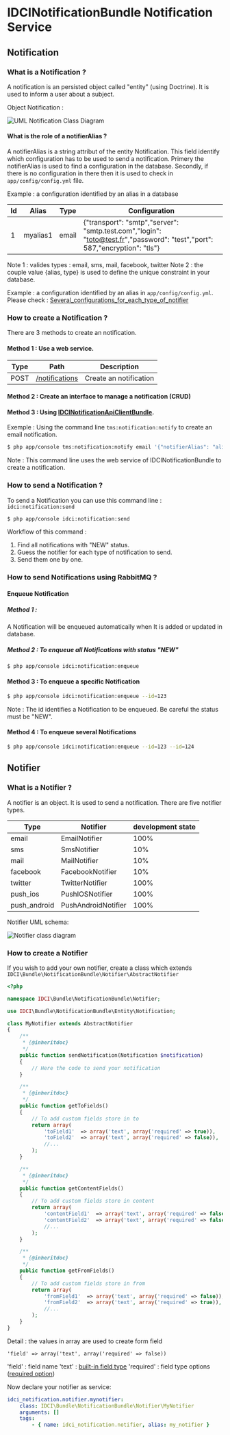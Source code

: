 IDCINotificationBundle Notification Service
===========================================


Notification
------------
### What is a Notification ?
A notification is an persisted object called "entity" (using Doctrine). It is used to inform a user about a subject.

Object Notification :

![UML Notification Class Diagram](notification_class.png)


#### What is the role of a notifierAlias ?

A notifierAlias is a string attribut of the entity Notification. This field identify which configuration has to be used to send a notification. Primery the notifierAlias is used to find a configuration in the database. Secondly, if there is no configuration in there then it is used to check in `app/config/config.yml` file.

Example : a configuration identified by an alias in a database

| Id | Alias    | Type  | Configuration
|----|----------|-------|-----------------------------------------------------------------------------------
| 1  | myalias1 | email | {"transport": "smtp","server": "smtp.test.com","login": "toto@test.fr","password": "test","port": 587,"encryption": "tls"}
Note 1 : valides types : email, sms, mail, facebook, twitter
Note 2 : the couple value {alias, type} is used to define the unique constraint in your database.

Example : a configuration identified by an alias in `app/config/config.yml`.
Please check : [Several_configurations_for_each_type_of_notifier](configuration_reference.md#several-configurations-for-each-type-of-notifier)

### How to create a Notification ?
There are 3 methods to create an notification.

#### Method 1 : Use a web service.

| Type   | Path                                                     | Description
|--------|----------------------------------------------------------|------------------------
| POST   | [/notifications](api/notification/post_notifications.md) | Create an notification

#### Method 2 : Create an interface to manage a notification (CRUD)

#### Method 3 : Using [IDCINotificationApiClientBundle](https://github.com/IDCI-Consulting/NotificationApiClientBundle.git).
Exemple : Using the command line `tms:notification:notify` to create an email notification.
```sh
$ php app/console tms:notification:notify email '{"notifierAlias": "alias", "to": "me@mymail.com", "cc": "cc1@mymail.com, cc2@mymail.com", "bcc": "bcc@mymail.com", "subject": "notification via command line", "message": "the message to be send", "htmlMessage": "<h1>Titre</h1><p>Message</p>", "attachments": []}'
```
Note : This command line uses the web service of IDCINotificationBundle to create a notification.

### How to send a Notification ?
To send a Notification you can use this command line : `idci:notification:send`
```sh
$ php app/console idci:notification:send
```
Workflow of this command :

1. Find all notifications with "NEW" status.
2. Guess the notifier for each type of notification to send.
3. Send them one by one.

### How to send Notifications using RabbitMQ ?

#### Enqueue Notification

##### Method 1 :
A Notification will be enqueued automatically when It is added or updated in database.

##### Method 2 : To enqueue all Notifications with status "NEW"
```sh
$ php app/console idci:notification:enqueue
```

#### Method 3 : To enqueue a specific Notification
```sh
$ php app/console idci:notification:enqueue --id=123
```
Note : The id identifies a Notification to be enqueued. Be careful the status must be "NEW".

#### Method 4 : To enqueue several Notifications
```sh
$ php app/console idci:notification:enqueue --id=123 --id=124
```

Notifier
--------
### What is a Notifier ?
A notifier is an object. It is used to send a notification.
There are five notifier types.

| Type         | Notifier            | development state
|--------------|---------------------|-------------------
| email        | EmailNotifier       | 100%
| sms          | SmsNotifier         | 10%
| mail         | MailNotifier        | 10%
| facebook     | FacebookNotifier    | 10%
| twitter      | TwitterNotifier     | 100%
| push_ios     | PushIOSNotifier     | 100%
| push_android | PushAndroidNotifier | 100%

Notifier UML schema:

![Notifier class diagram](notifier_class_diagram.png)

### How to create a Notifier
If you wish to add your own notifier, create a class which extends `IDCI\Bundle\NotificationBundle\Notifier\AbstractNotifier`
```php
<?php

namespace IDCI\Bundle\NotificationBundle\Notifier;

use IDCI\Bundle\NotificationBundle\Entity\Notification;

class MyNotifier extends AbstractNotifier
{
    /**
     * {@inheritdoc}
     */
    public function sendNotification(Notification $notification)
    {
        // Here the code to send your notification
    }

    /**
     * {@inheritdoc}
     */
    public function getToFields()
    {
        // To add custom fields store in to
        return array(
            'toField1'  => array('text', array('required' => true)),
            'toField2'  => array('text', array('required' => false)),
            //...
        );
    }

    /**
     * {@inheritdoc}
     */
    public function getContentFields()
    {
        // To add custom fields store in content
        return array(
            'contentField1'  => array('text', array('required' => false)),
            'contentField2'  => array('text', array('required' => false)),
            //...
        );
    }

    /**
     * {@inheritdoc}
     */
    public function getFromFields()
    {
        // To add custom fields store in from
        return array(
            'fromField1'  => array('text', array('required' => false)),
            'fromField2'  => array('text', array('required' => true)),
            //...
        );
    }
}
```
Detail : the values in array are used to create form field
```
'field' => array('text', array('required' => false))
```
'field'    : field name
'text'     : [built-in field type](http://symfony.com/doc/current/book/forms.html#built-in-field-types)
'required' : field type options ([required option](http://symfony.com/doc/current/book/forms.html#field-type-options))

Now declare your notifier as service:
```yml
idci_notification.notifier.mynotifier:
    class: IDCI\Bundle\NotificationBundle\Notifier\MyNotifier
    arguments: []
    tags:
        - { name: idci_notification.notifier, alias: my_notifier }
```
